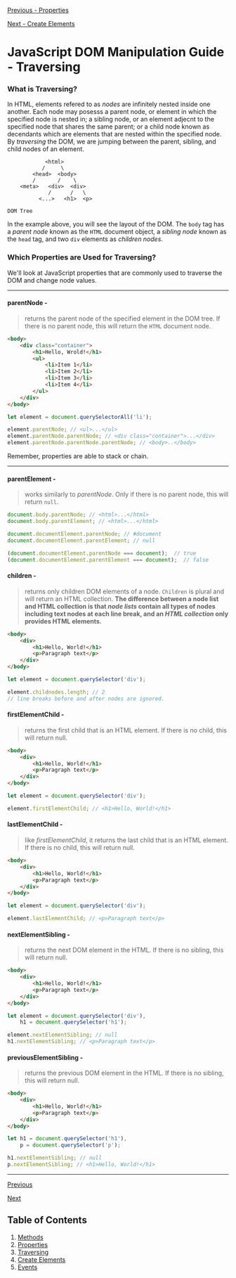 [Previous - Properties](/JavaScript%20DOM%20Manipulation%20Guide/2%20-%20Properties.md "2 - Properties")

[Next - Create Elements](/JavaScript%20DOM%20Manipulation%20Guide/4%20-%20Create%20Elements.md "4 - Create New Elements")

# JavaScript DOM Manipulation Guide - Traversing

### **What is Traversing?**

In HTML, elements refered to as *nodes* are infinitely nested inside one another. Each node may posesss a parent node, or element in which the specified node is nested in; a sibling node, or an element adjecnt to the specified node that shares the same parent; or a child node known as decendants which are elements that are nested within the specified node. By *traversing* the DOM, we are jumping between the parent, sibling, and child nodes of an element.

```
            <html>
           /     \
        <head>  <body>
        /       /    \
    <meta>   <div>  <div>
             /      /   \
          <...>   <h1>  <p>

DOM Tree
```

In the example above, you will see the layout of the DOM. The `body` tag has a *parent node* known as the `HTML` document object, a *sibling node* known as the `head` tag, and two `div` elements as *children nodes*.


### **Which Properties are Used for Traversing?**

We'll look at JavaScript properties that are commonly used to traverse the DOM and change node values.

***

#### parentNode -

> returns the parent node of the specified element in the DOM tree. If there is no parent node, this will return the `HTML` document node.

```HTML
<body>
    <div class="container">
        <h1>Hello, Wrold!</h1>
        <ul>
            <li>Item 1</li>
            <li>Item 2</li>
            <li>Item 3</li>
            <li>Item 4</li>
        </ul>
    </div>
</body>
```

```javascript
let element = document.querySelectorAll('li');

element.parentNode; // <ul>...</ul>
element.parentNode.parentNode; // <div class="container">...</div>
element.parentNode.parentNode.parentNode; // <body>..</body>

```

Remember, properties are able to stack or chain.

***

#### parentElement -

> works similarly to *parentNode*. Only if there is no parent node, this will return `null`.

```javascript
document.body.parentNode; // <html>...</html>
document.body.parentElement; // <html>...</html>

document.documentElement.parentNode; // #document
document.documentElement.parentElement; // null

(document.documentElement.parentNode === document);  // true
(document.documentElement.parentElement === document);  // false
```

#### children -

> returns only children DOM elements of a node. `Children` is plural and will return an HTML collection. **The difference between a node list and HTML collection is that *node lists* contain all types of nodes including text nodes at each line break, and an *HTML collection* only provides HTML elements.**

```HTML
<body>
    <div>
        <h1>Hello, World!</h1>
        <p>Paragraph text</p>
    </div>
</body>
```

```javascript
let element = document.querySelector('div');

element.childnodes.length; // 2 
// line breaks before and after nodes are ignored.
```

#### firstElementChild -

> returns the first child that is an HTML element. If there is no child, this will return null.

```HTML
<body>
    <div>
        <h1>Hello, World!</h1>
        <p>Paragraph text</p>
    </div>
</body>
```

```javascript
let element = document.querySelector('div');

element.firstElementChild; // <h1>Hello, World!</h1>
```

#### lastElementChild -

> like *firstElementChild*, it returns the last child that is an HTML element. If there is no child, this will return null.

```HTML
<body>
    <div>
        <h1>Hello, World!</h1>
        <p>Paragraph text</p>
    </div>
</body>
```

```javascript
let element = document.querySelector('div');

element.lastElementChild; // <p>Paragraph text</p>
```

#### nextElementSibling -

> returns the next DOM element in the HTML. If there is no sibling, this will return null.

```HTML
<body>
    <div>
        <h1>Hello, World!</h1>
        <p>Paragraph text</p>
    </div>
</body>
```

```javascript
let element = document.querySelector('div'),
    h1 = document.querySelector('h1');

element.nextElementSibling; // null
h1.nextElementSibling; // <p>Paragraph text</p>
```

#### previousElementSibling -

> returns the previous DOM element in the HTML. If there is no sibling, this will return null.

```HTML
<body>
    <div>
        <h1>Hello, World!</h1>
        <p>Paragraph text</p>
    </div>
</body>
```

```javascript
let h1 = document.querySelector('h1'),
    p = document.querySelector('p');

h1.nextElementSibling; // null
p.nextElementSibling; // <h1>Hello, World!</h1>
```

***

[Previous](/JavaScript%20DOM%20Manipulation%20Guide/2%20-%20Properties.md "2 - Properties")

[Next](/JavaScript%20DOM%20Manipulation%20Guide/4%20-%20Create%20Elements.md "4 - Create Elements")

## Table of Contents

1. [Methods](/JavaScript%20DOM%20Manipulation%20Guide/1%20-%20Methods.md "1 - Methods")
2. [Properties](/JavaScript%20DOM%20Manipulation%20Guide/2%20-%20Properties.md "2 - Properties")
3. [Traversing](/JavaScript%20DOM%20Manipulation%20Guide/3%20-%20Traversing.md "3 - Traversing")
4. [Create Elements](/JavaScript%20DOM%20Manipulation%20Guide/4%20-%20Create%20Elements.md "4 - Create New Elements")
5. [Events](/JavaScript%20DOM%20Manipulation%20Guide/5%20-%20Events.md "5 - Events")